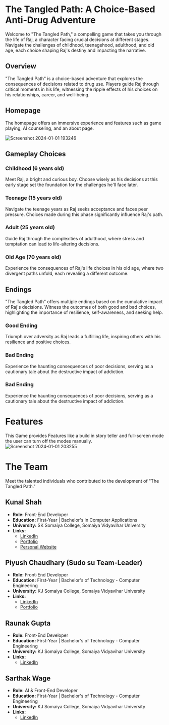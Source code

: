 # The Tangled Path: A Choice-Based Anti-Drug Adventure

Welcome to "The Tangled Path," a compelling game that takes you through the life of Raj, a character facing crucial decisions at different stages. Navigate the challenges of childhood, teenagehood, adulthood, and old age, each choice shaping Raj's destiny and impacting the narrative.

## Overview

"The Tangled Path" is a choice-based adventure that explores the consequences of decisions related to drug use. Players guide Raj through critical moments in his life, witnessing the ripple effects of his choices on his relationships, career, and well-being.
## Homepage
The homepage offers an immersive experience and features such as game playing, AI counseling, and an about page. 

![Screenshot 2024-01-01 193246](https://github.com/SW42-kj/Team-sudo/assets/145698916/228556e0-0f6c-4720-bed3-15bb6be41dcf)


## Gameplay Choices

### Childhood (6 years old)

Meet Raj, a bright and curious boy. Choose wisely as his decisions at this early stage set the foundation for the challenges he'll face later.

### Teenage (15 years old)

Navigate the teenage years as Raj seeks acceptance and faces peer pressure. Choices made during this phase significantly influence Raj's path.

### Adult (25 years old)

Guide Raj through the complexities of adulthood, where stress and temptation can lead to life-altering decisions.

### Old Age (70 years old)

Experience the consequences of Raj's life choices in his old age, where two divergent paths unfold, each revealing a different outcome.

## Endings

"The Tangled Path" offers multiple endings based on the cumulative impact of Raj's decisions. Witness the outcomes of both good and bad choices, highlighting the importance of resilience, self-awareness, and seeking help.

### Good Ending

Triumph over adversity as Raj leads a fulfilling life, inspiring others with his resilience and positive choices.

### Bad Ending

Experience the haunting consequences of poor decisions, serving as a cautionary tale about the destructive impact of addiction.


### Bad Ending

Experience the haunting consequences of poor decisions, serving as a cautionary tale about the destructive impact of addiction.

# Features 
This Game provides Features like a build in story teller and full-screen mode the user can turn off the modes manually. 
![Screenshot 2024-01-01 203255](https://github.com/SW42-kj/Team-sudo/assets/145698916/5f84acc5-2bff-43cb-9d1c-bedcd6383355)

# The Team

Meet the talented individuals who contributed to the development of "The Tangled Path."

## Kunal Shah

- **Role:** Front-End Developer
- **Education:** First-Year | Bachelor's in Computer Applications
- **University:** SK Somaiya College, Somaiya Vidyavihar University
- **Links:**
  - [LinkedIn](https://www.linkedin.com/in/kunal-shah)
  - [Portfolio](https://portfolio.example.com)
  - [Personal Website](https://kunalshah.example.com)

## Piyush Chaudhary (Sudo su Team-Leader)

- **Role:** Front-End Developer
- **Education:** First-Year | Bachelor's of Technology - Computer Engineering
- **University:** KJ Somaiya College, Somaiya Vidyavihar University
- **Links:**
  - [LinkedIn](https://www.linkedin.com/in/piyush-chaudhary)
  - [Portfolio](https://portfolio.example.com)

## Raunak Gupta

- **Role:** Front-End Developer
- **Education:** First-Year | Bachelor's of Technology - Computer Engineering
- **University:** KJ Somaiya College, Somaiya Vidyavihar University
- **Links:**
  - [LinkedIn](https://www.linkedin.com/in/raunak-gupta)

## Sarthak Wage

- **Role:** AI & Front-End Developer
- **Education:** First-Year | Bachelor's of Technology - Computer Engineering
- **University:** KJ Somaiya College, Somaiya Vidyavihar University
- **Links:**
  - [LinkedIn](https://www.linkedin.com/in/sarthak-wage)



